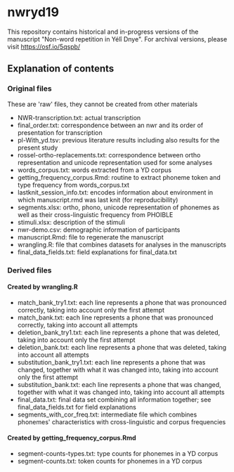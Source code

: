 # nwryd19

This repository contains historical and in-progress versions of the manuscript "Non-word repetition in Yélî Dnye". For archival versions, please visit https://osf.io/5qspb/

## Explanation of contents

### Original files

These are 'raw' files, they cannot be created from other materials

- NWR-transcription.txt: actual transcription
- final_order.txt: correspondence between an nwr and its order of presentation for transcription
- pl-With_yd.tsv: previous literature results including also results for the present study
- rossel-ortho-replacements.txt: correspondence between ortho representation and unicode representation used for some analyses
- words_corpus.txt: words extracted from a YD corpus
- getting_frequency_corpus.Rmd: routine to extract phoneme token and type frequency from words_corpus.txt
- lastknit_session_info.txt: encodes information about environment in which manuscript.rmd was last knit (for reproducibility)
- segments.xlsx: ortho, phono, unicode representation of phonemes as well as their cross-linguistic frequency from PHOIBLE
- stimuli.xlsx: description of the stimuli
- nwr-demo.csv: demographic information of participants
- manuscript.Rmd: file to regenerate the manuscript
- wrangling.R: file that combines datasets for analyses in the manuscripts
- final_data_fields.txt: field explanations for final_data.txt

### Derived files


#### Created by wrangling.R

- match_bank_try1.txt: each line represents a phone that was pronounced correctly, taking into account only the first attempt
- match_bank.txt: each line represents a phone that was pronounced correctly, taking into account all attempts
- deletion_bank_try1.txt: each line represents a phone that was deleted, taking into account only the first attempt
- deletion_bank.txt: each line represents a phone that was deleted, taking into account all attempts
- substitution_bank_try1.txt: each line represents a phone that was changed, together with what it was changed into, taking into account only the first attempt
- substitution_bank.txt: each line represents a phone that was changed, together with what it was changed into, taking into account all attempts
- final_data.txt: final data set combining all information together; see final_data_fields.txt for field explanations
- segments_with_cor_freq.txt: intermediate file which combines phonemes' characteristics with cross-linguistic and corpus frequencies

#### Created by getting_frequency_corpus.Rmd

- segment-counts-types.txt: type counts for phonemes in a YD corpus
- segment-counts.txt: token counts for phonemes in a YD corpus


